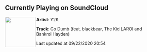 ## Currently Playing on SoundCloud

[<img align="left" width="100" src="https://i1.sndcdn.com/artworks-30i64cxSIoll-0-t50x50.jpg">](https://soundcloud.com/y2k2y/go-dumb-feat-bankrol-hayden)

**Artist**: Y2K 

**Track**: Go Dumb (feat. blackbear, The Kid LAROI and Bankrol Hayden)

Last updated at 09/22/2020 20:54
